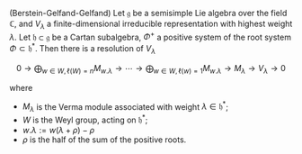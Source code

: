 (Berstein-Gelfand-Gelfand) Let $\mathfrak{g}$ be a semisimple Lie algebra over the field $\mathbb{C}$, and $V_{\lambda}$ a finite-dimensional irreducible representation with highest weight $\lambda$. Let $\mathfrak{h} \subset \mathfrak{g}$ be a Cartan subalgebra, $\Phi^+$ a positive system of the root system $\Phi \subset \mathfrak{h}^*$. Then there is a resolution of $V_{\lambda}$

$$
0 \to \bigoplus_{w \in W, \ell(W)=n} M_{w . \lambda} \to \cdots \to \bigoplus_{w \in W, \ell(w)=1} M_{w . \lambda} \to M_{\lambda} \to V_{\lambda} \to 0
$$

where

- $M_{\lambda}$ is the Verma module associated with weight $\lambda \in \mathfrak{h}^*$;
- $W$ is the Weyl group, acting on $\mathfrak{h}^*$;
- $w . \lambda := w(\lambda + \rho) - \rho$
- $\rho$ is the half of the sum of the positive roots.
